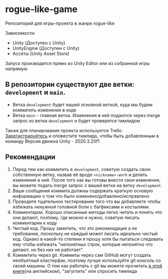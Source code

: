 # rogue-like-game
Репозиторий для игры-проекта в жанре rogue-like

Зависимости:
- Unity (Доступен с Unity)
- UnityEngine (Доступен с Unity)
- Ассеты (Unity Asset Store)

Запуск производится прямо из Unity Editor или из собранной игры напрямую

## В репозитории существуют две ветки: `development` и `main`.
* Ветка `development` будет нашей основной веткой, куда мы будем коммитить изменения в коде
* Ветка `main` - главная ветка. Изменения в неё подаются через merge запрос из ветки `development` и будет проверятся тимлидом

Также для планирования проекта используется Trello. [Зарегистрируйтесь](https://trello.com) и оповестите тимлида, чтобы быть добавленным в команду
Версия движка Unity - 2020.3.20f1

## Рекомендации
1. Перед тем как коммитить в `development`, советую создать свою собственную ветку, назвав её вроде `<nickname>-work` и делать изменения в ней. После того как вы готовы внести свои изменения, вы можете подать merge запрос с вашей ветки на ветку `development`.
2. Ваши сообщения коммита должны содержать краткую основую информацию о том что было изменено/добавлено/исправлено
3. Проводите тщательное тестирование того что вы добавляете чтобы избежать ненужной головной боли с багфиксами и костылями.
4. Комментарии. Хорошо описанные методы легко читать и понять что они делают, поэтому, где можно и нужно, советую писать комментарии к коду
5. Чистый код. Прошу заметить, что это рекомендация а не требование, поскольку не каждый может писать идеально чистый код. Однако в какой-то степени я прошу хотя бы пытаться следовать ему чтобы избежать "непонятных строк, которые непонятно что делают, но без них не работает".
6. Коммитить через git. Коммиты через сам GitHub могут создать необъятный кластерфак, поэтому лучше используйте git консоль со своей машины. О том как работать с git вы можете прочитать [в этой книге](https://www.git-scm.com/book/en/v2)(на английском), "загуглить" или спросить тимлида
